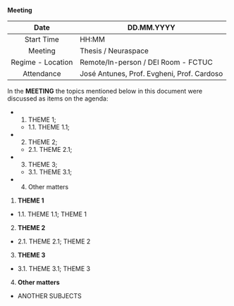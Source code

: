 **Meeting**

| Date | DD.MM.YYYY |
|:---: |--- |
| Start Time | HH:MM |
| Meeting | Thesis / Neuraspace |
| Regime - Location | Remote/In-person / DEI Room - FCTUC |
| Attendance | José Antunes, Prof. Evgheni, Prof. Cardoso |

In the **MEETING** the topics mentioned below in this document were discussed as items on the agenda:
- 1. THEME 1;
   - 1.1. THEME 1.1;
- 2. THEME 2;
   - 2.1. THEME 2.1;
- 3. THEME 3;
   - 3.1. THEME 3.1;
- 4. Other matters


1. **THEME 1**
- 1.1. THEME 1.1;
   THEME 1

2. **THEME 2**
- 2.1. THEME 2.1;
   THEME 2

3. **THEME 3**
- 3.1. THEME 3.1;
   THEME 3

4. **Other matters**
- ANOTHER SUBJECTS
